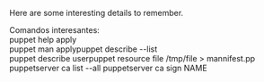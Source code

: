 Here are some interesting details to remember.

Comandos interesantes:												
puppet help apply												
puppet man applypuppet describe --list												
puppet describe userpuppet resource file /tmp/file > mannifest.pp
puppetserver ca list --all
puppetserver ca sign NAME